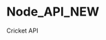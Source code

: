 # Node_API_NEW
 Cricket API



<!-- mongodb+srv://Anjali:root@tomatodatabase.mpcs8o4.mongodb.net/CricketAPIs -->